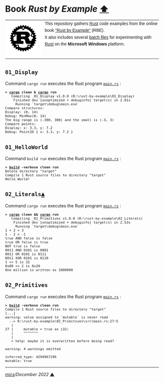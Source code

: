 # <span id="top">Book <i>Rust by Example</i></span> <span style="size:30%;"><a href="../README.md">⬆</a></span>

<table style="font-family:Helvetica,Arial;font-size:14px;line-height:1.6;">
  <tr>
  <td style="border:0;padding:0 10px 0 0;min-width:120px;"><a href="https://www.rust-lang.org/" rel="external"><img src="../docs/images/rust-logo-blk.svg" width="120" alt="Rust project"/></a></td>
  <td style="border:0;padding:0;vertical-align:text-top;">This repository gathers <a href="https://www.rust-lang.org/" rel="external">Rust</a> code examples from the online book <a href="https://doc.rust-lang.org/rust-by-example/" rel="external">"Rust by Example"</a> (RBE).<br/>
  It also includes several <a href="https://en.wikibooks.org/wiki/Windows_Batch_Scripting">batch files</a> for experimenting with <a href="https://www.rust-lang.org/" rel="external">Rust</a> on the <b>Microsoft Windows</b> platform.
  </td>
  </tr>
</table>

## <span id="01_Display">`01_Display`</a>

Command `cargo run` executes the Rust program [`main.rs`](./01_Display/src/main.rs) :

<pre style="font-size:80%;">
<b>&gt; <a href="https://doc.rust-lang.org/cargo/commands/" rel="external">cargo</a> clean &amp; <a href="https://doc.rust-lang.org/cargo/commands/" rel="external">cargo</a> run</b>
   Compiling _01_Display v1.0.0 (R:\rust-by-example\01_Display)
    Finished dev [unoptimized + debuginfo] target(s) in 2.81s
     Running `target\debug\main.exe`
Compare structures:
Display: (0, 14)
Debug: MinMax(0, 14)
The big range is (-300, 300) and the small is (-3, 3)
Compare points:
Display: x: 3.3, y: 7.2
Debug: Point2D { x: 3.3, y: 7.2 }
</pre>


## `01_HelloWorld`

Command `build run` executes the Rust program [`main.rs`](./01_HelloWorld/src/main.rs) :

<pre style="font-size:80%;">
<b>&gt; <a href="./01_HelloWorld/build.bat">build</a> -verbose clean run</b>
Delete directory "target"
Compile 1 Rust source files to directory "target"
Hello World!
</pre>

## <span id="02_Literals">`02_Literals`</span>[**&#x25B4;**](#top)

Command `cargo run` executes the Rust program [`main.rs`](./02_Literals/src/main.rs) :

<pre style="font-size:80%;">
<b>&gt; <a href="https://doc.rust-lang.org/cargo/commands/" rel="external">cargo</a> clean && <a href="https://doc.rust-lang.org/cargo/commands/" rel="external">cargo</a> run</b>
   Compiling _02_Primitives v1.0.0 (R:\rust-by-example\02_Literals)
    Finished dev [unoptimized + debuginfo] target(s) in 2.53s
     Running `target\debug\main.exe`
1 + 2 = 3
1 - 2 = -1
true AND false is false
true OR false is true
NOT true is false
0011 AND 0101 is 0001
0011 OR 0101 is 0111
0011 XOR 0101 is 0110
1 << 5 is 32
0x80 >> 2 is 0x20
One million is written as 1000000
</pre>

## <span id="02_Primitives">`02_Primitives`</span>

Command `cargo run` executes the Rust program [`main.rs`](./02_Primitives/src/main.rs) :

<pre style="font-size:80%;">
<b>&gt; <a href="./02_Primitives/build.bat">build</a> -verbose clean run</b>
Compile 1 Rust source files to directory "target"
[...]
warning: value assigned to `mutable` is never read
  --> R:\rust-by-example\02_Primitives\src\main.rs:27:5
   |
27 |     mutable = true as i32;
   |     ^^^^^^^
   |
   = help: maybe it is overwritten before being read?

warning: 4 warnings emitted

inferred_type: 4294967296
mutable: true
</pre>

***

*[mics](https://lampwww.epfl.ch/~michelou/)/December 2022* [**&#9650;**](#top)
<span id="bottom">&nbsp;</span>

<!-- link refs -->

[cargo_cli]: https://doc.rust-lang.org/cargo/commands/cargo.html
[rustc_cli]: https://man.archlinux.org/man/rustc.1.en

